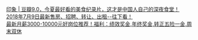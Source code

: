   
[印象 | 豆瓣9.0，今夏最好看的美食纪录片，这才是中国人自己的深夜食堂！](http://www.dianyue.me/archives/242/xiivg9v9mck00ont/)  
[2018年7月9日最新售房、招聘、转让、出租--往下看！](http://www.dianyue.me/archives/226/t8anbstiis4heaz5/)  
[最新月薪3000-10000元好岗位推荐！福利：绩效奖金,年终奖金,转正五险一金,周末双休](http://www.dianyue.me/archives/510/17tsjpb6gphkr2n8/)